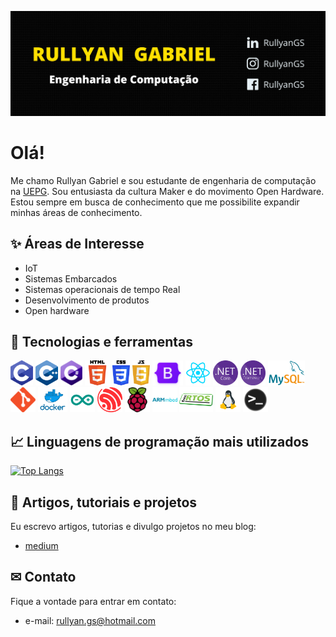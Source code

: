 [![Header](https://github.com/RullyanGS/RullyanGS/blob/main/assets/header-banner.png)](https://github.com/RullyanGS)

# Olá!
Me chamo Rullyan Gabriel e sou estudante de engenharia de computação na [UEPG][uepg]. 
Sou entusiasta da cultura Maker e do movimento Open Hardware.
Estou sempre em busca de conhecimento que me possibilite expandir minhas áreas de conhecimento. 

## ✨ Áreas de Interesse
- IoT
- Sistemas Embarcados
- Sistemas operacionais de tempo Real
- Desenvolvimento de produtos
- Open hardware

## 🔧 Tecnologias e ferramentas
<code><img height="40" src="https://github.com/RullyanGS/RullyanGS/blob/main/assets/icons/C.png"></code>
<code><img height="40" src="https://github.com/RullyanGS/RullyanGS/blob/main/assets/icons/CPlusPlus.png"></code>
<code><img height="40" src="https://github.com/RullyanGS/RullyanGS/blob/main/assets/icons/CSharp.png"></code>
<code><img height="40" src="https://github.com/RullyanGS/RullyanGS/blob/main/assets/icons/html.png"></code>
<code><img height="40" src="https://github.com/RullyanGS/RullyanGS/blob/main/assets/icons/css.png"></code>
<code><img height="40" src="https://github.com/RullyanGS/RullyanGS/blob/main/assets/icons/js.png"></code>
<code><img height="40" src="https://github.com/RullyanGS/RullyanGS/blob/main/assets/icons/Bootstrap.png"></code>
<code><img height="40" src="https://github.com/RullyanGS/RullyanGS/blob/main/assets/icons/React.png"></code>
<code><img height="40" src="https://github.com/RullyanGS/RullyanGS/blob/main/assets/icons/DotNetCore.png"></code>
<code><img height="40" src="https://github.com/RullyanGS/RullyanGS/blob/main/assets/icons/DotNetFramework.png"></code>
<code><img height="40" src="https://github.com/RullyanGS/RullyanGS/blob/main/assets/icons/MySQL.png"></code>
<code><img height="40" src="https://github.com/RullyanGS/RullyanGS/blob/main/assets/icons/git.png"></code>
<code><img height="40" src="https://github.com/RullyanGS/RullyanGS/blob/main/assets/icons/docker.png"></code>
<code><img height="40" src="https://github.com/RullyanGS/RullyanGS/blob/main/assets/icons/arduino.png"></code>
<code><img height="40" src="https://github.com/RullyanGS/RullyanGS/blob/main/assets/icons/espressif.png"></code>
<code><img height="40" src="https://github.com/RullyanGS/RullyanGS/blob/main/assets/icons/raspberry.png"></code>
<code><img height="40" src="https://github.com/RullyanGS/RullyanGS/blob/main/assets/icons/ArmMbed.png"></code>
<code><img height="40" src="https://github.com/RullyanGS/RullyanGS/blob/main/assets/icons/freeRTOS.png"></code>
<code><img height="40" src="https://github.com/RullyanGS/RullyanGS/blob/main/assets/icons/linux.png"></code>
<code><img height="40" src="https://github.com/RullyanGS/RullyanGS/blob/main/assets/icons/CommandLine.png"></code>
<!-- <code><img height="40" src="https://github.com/RullyanGS/RullyanGS/blob/main/assets/icons/TypeScript.png"></code>
<code><img height="40" src="https://github.com/RullyanGS/RullyanGS/blob/main/assets/icons/unity3d.png"></code>
<code><img height="40" src="https://github.com/RullyanGS/RullyanGS/blob/main/assets/icons/blender.png"></code>
<code><img height="40" src="https://github.com/RullyanGS/RullyanGS/blob/main/assets/icons/fusion360.png"></code> -->

## &#x1f4c8; Linguagens de programação mais utilizados
[![Top Langs](https://github-readme-stats.vercel.app/api/top-langs/?username=RullyanGS&layout=compact)](https://github.com/RullyanGS/github-readme-stats)

## 📰 Artigos, tutoriais e projetos
Eu escrevo artigos, tutorias e divulgo projetos no meu blog:

- [medium][medium]

## ✉ Contato
Fique a vontade para entrar em contato:
- e-mail: rullyan.gs@hotmail.com

[uepg]: https://uepg.br
[medium]: https://medium.com/escovandobits
